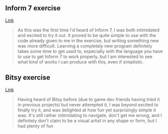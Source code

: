 ## Inform 7 exercise
[Link](https://github.com/astershub/inform-7)
> As this was the first time I'd heard of Inform 7, I was both intimidated and excited to try it out. It proved to be quite simple to use with the code already given to me in the exercise, but writing something new was more difficult. Learning a completely new program definitely takes some time to get used to, especially with the language you have to use to get Inform 7 to work properly, but I am interested to see what kind of works I can produce with this, even if simplistic.

## Bitsy exercise
[Link](https://github.com/astershub/digital-writing-bitsy)
> Having heard of Bitsy before (due to game dev friends having tried it in previous projects) but never attempted it, I was beyond excited to finally try it, and was delighted at how fun yet surprisingly simple it was. It's still rather intimidating to navigate, don't get me wrong, and I definitely don't claim to be a visual artist in any shape or form, but I had plenty of fun 
